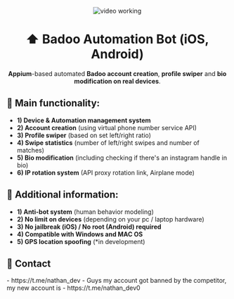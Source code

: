 <p align="center">
<img src="https://github.com/nathandev0/Badoo_Automation_Bot/blob/da37ef1f57c9ce65213076ff6d78e2c8ff8133ca/Demo.gif" alt="video working"/>
</p>
<h1 align="center"> ⬆️ Badoo Automation Bot (iOS, Android) </h1>
<p align="center"><strong>Appium</strong>-based automated <strong>Badoo account creation</strong>, <strong>profile swiper</strong> and <strong>bio modification on real devices</strong>.</p>
<h2 id="contact"> 👀 Main functionality:</h2>

- **1) Device & Automation management system**
- **2) Account creation** (using virtual phone number service API)
- **3) Profile swiper** (based on set left/right ratio)
- **4) Swipe statistics** (number of left/right swipes and number of matches)
- **5) Bio modification** (including checking if there's an instagram handle in bio) 
- **6) IP rotation system** (API proxy rotation link, Airplane mode)

<h2 id="contact"> 📝 Additional information: </h2>

- **1) Anti-bot system** (human behavior modeling)
- **2) No limit on devices** (depending on your pc / laptop hardware)
- **3) No jailbreak (iOS) / No root (Android) required**
- **4) Compatible with Windows and MAC OS**
- **5) GPS location spoofing** (*in development)

<h2 id="contact"> 💬 Contact</h2>
- https://t.me/nathan_dev
- Guys my account got banned by the competitor, my new account is - https://t.me/nathan_dev0
